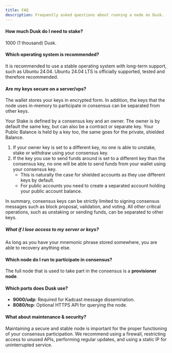 ```yaml
---
title: FAQ
description: Frequently asked questions about running a node on Dusk.
---
```


#### How much Dusk do I need to stake?

1000 (1 thousand) Dusk.

#### Which operating system is recommended?

It is recommended to use a stable operating system with long-term support, such as Ubuntu 24.04. Ubuntu 24.04 LTS is officially supported, tested and therefore recommended.

#### Are my keys secure on a server/vps?

The wallet stores your keys in encrypted form. In addition, the keys that the node uses in-memory to participate in consensus can be separated from other keys.

Your Stake is defined by a consensus key and an owner. The owner is by default the same key, but can also be a contract or separate key. Your Public Balance is held by a key too, the same goes for the private, shielded Balance.

1. If your owner key is set to a different key, no one is able to unstake, stake or withdraw using your consensus key.
2. If the key you use to send funds around is set to a different key than the consensus key, no one will be able to send funds from your wallet using your consensus key.
   - This is naturally the case for shielded accounts as they use different keys by default.
   - For public accounts you need to create a separated account holding your public account balance.

In summary, consensus keys can be strictly limited to signing consensus messages such as block proposal, validation, and voting. All other critical operations, such as unstaking or sending funds, can be separated to other keys.

##### What if I lose access to my server or keys?

As long as you have your mnemonic phrase stored somewhere, you are able to recovery anything else.

#### Which node do I run to participate in consensus?

The full node that is used to take part in the consensus is a **provisioner node**.

#### Which ports does Dusk use?

- **9000/udp**: Required for Kadcast message dissemination.
- **8080/tcp**: Optional HTTPS API for querying the node.

#### What about maintenance & security?

Maintaining a secure and stable node is important for the proper functioning of your consensus participation. We recommend using a firewall, restricting access to unused APIs, performing regular updates, and using a static IP for uninterrupted service.


